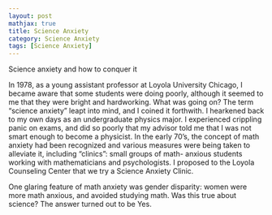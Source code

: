 ```yaml
---
layout: post
mathjax: true
title: Science Anxiety
category: Science Anxiety
tags: [Science Anxiety]
---
```


Science anxiety and how to conquer it

In 1978, as a young assistant professor at Loyola University Chicago, I became aware that some students were doing poorly, although it seemed to me that they were bright and hardworking. What was going on? The term “science anxiety” leapt into mind, and I coined it forthwith. I hearkened back to my own days as an undergraduate physics major. I experienced crippling panic on exams, and did so poorly that my advisor told me that I was not smart enough to become a physicist. In the early 70’s, the concept of math anxiety had been recognized and various measures were being taken to alleviate it, including “clinics”: small groups of math- anxious students working with mathematicians and psychologists. I proposed to the Loyola Counseling Center that we try a Science Anxiety Clinic. 

One glaring feature of math anxiety was gender disparity: women were more math anxious, and avoided studying math. Was this true about science? The answer turned out to be Yes.

